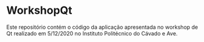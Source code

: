 # WorkshopQt
Este repositório contém o código da aplicação apresentada no workshop de Qt realizado em 5/12/2020 no Instituto Politécnico do Cávado e Ave.
